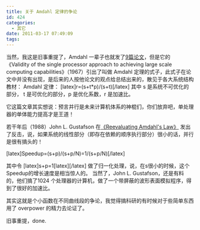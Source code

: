 ```yaml
---
title: 关于 Amdahl 定律的争论
id: 424
categories:
  - 其它
date: 2011-03-17 07:49:09
tags:
---
```


当然，我这是旧事重提了，Amdahl 一辈子也就发了[9篇论文](http://academic.research.microsoft.com/Author/10559477)，但是它的
《Validity of the single processor approach to achieving large scale computing capabilities》（1967）引出了叫做 Amdahl 定理的式子，此式子在论文中并没有出现，是后来的人按他论文的观点给总结出来的，散见于各大系统结构教材：
Amdahl 定律：
[latex]r=(s+t*p)/(s+t)[/latex]
其中 s 是系统不可优化的部分， t 是可优化的部分，p 是优化系数，r 是加速比。

它这篇文章其实想说：预言并行是未来计算机体系的神棍们，你们放弃吧，单处理器的单体能力提高才是王道！

若干年后（1988）John L. Gustafson 在[《Reevaluating Amdahl's Law》](http://www.scl.ameslab.gov/Publications/Gus/AmdahlsLaw/Amdahls.html)
发出了反击，说，如果系统的线性部分（即存在依赖的顺序执行部分）很小的话，并行是很有搞头的！

[latex]Speedup=(s+p)/(s+p/N)=1/(s+p/N)[/latex]

其中令 [latex]s+p=1[latex][/latex] 做了归一化处理，说，在s很小的时候，这个Speedup的增长速度是相当惊人的。
当然了，John L. Gustafson，还是有料的，他们搞了1024 个处理器的计算机，做了一个带屏蔽的波形表面模拟程序，得到了很好的加速比。

其实这就是个小函数在不同曲线段的争论，我觉得搞科研的有时候对于些简单东西用了 overpower 的精力去论证了。

旧事重提，done.
